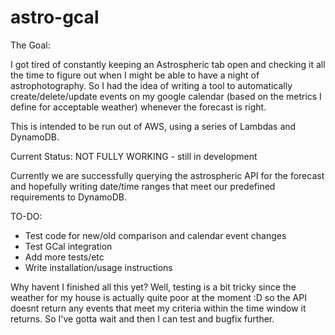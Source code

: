 # astro-gcal
The Goal:

I got tired of constantly keeping an Astrospheric tab open and checking it all the time to figure out when I might be able to have a night of astrophotography.  So I had the idea of writing a tool to automatically create/delete/update events on my google calendar (based on the metrics I define for acceptable weather) whenever the forecast is right.

This is intended to be run out of AWS, using a series of Lambdas and DynamoDB.


Current Status: NOT FULLY WORKING - still in development

Currently we are successfully querying the astrospheric API for the forecast and hopefully writing date/time ranges that meet our predefined requirements to DynamoDB.

TO-DO:
* Test code for new/old comparison and calendar event changes
* Test GCal integration
* Add more tests/etc
* Write installation/usage instructions

Why havent I finished all this yet?  Well, testing is a bit tricky since the weather for my house is actually quite poor at the moment :D so the API doesnt return any events that meet my criteria within the time window it returns.  So I've gotta wait and then I can test and bugfix further.
